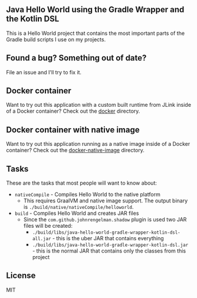 ## Java Hello World using the Gradle Wrapper and the Kotlin DSL

This is a Hello World project that contains the most important parts of the Gradle build scripts I use on my projects.

## Found a bug? Something out of date?

File an issue and I'll try to fix it.

## Docker container

Want to try out this application with a custom built runtime from JLink inside of a Docker container? Check out the [docker](docker) directory.

## Docker container with native image

Want to try out this application running as a native image inside of a Docker container? Check out the [docker-native-image](docker-native-image) directory.

## Tasks

These are the tasks that most people will want to know about:
- `nativeCompile` - Compiles Hello World to the native platform
  - This requires GraalVM and native image support. The output binary is `./build/native/nativeCompile/helloworld`.
- `build` - Compiles Hello World and creates JAR files
  - Since the `com.github.johnrengelman.shadow` plugin is used two JAR files will be created:
    - `./build/libs/java-hello-world-gradle-wrapper-kotlin-dsl-all.jar` - this is the uber JAR that contains everything
    - `./build/libs/java-hello-world-gradle-wrapper-kotlin-dsl.jar` - this is the normal JAR that contains only the classes from this project

## License

MIT

